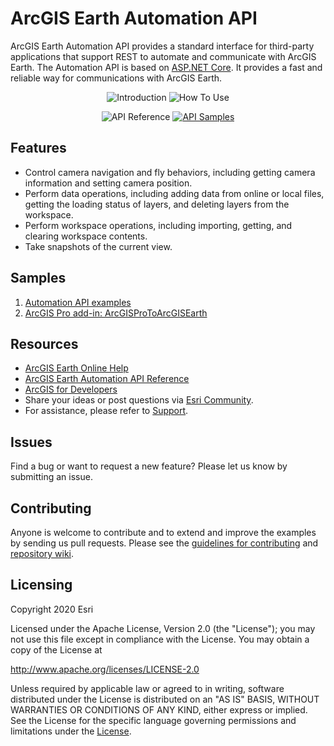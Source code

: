 # ArcGIS Earth Automation API
ArcGIS Earth Automation API provides a standard interface for third-party applications that support REST to automate and communicate with ArcGIS Earth. The Automation API is based on [ASP.NET Core](https://docs.microsoft.com/en-us/aspnet/core/fundamentals/host/generic-host?view=aspnetcore-3.1). It provides a fast and reliable way for communications with ArcGIS Earth.

<div align="center">

![Introduction](https://user-images.githubusercontent.com/18433455/46694946-08b5e600-cbc3-11e8-90bd-ae1fb3b1dea5.png "Introduction")
![How To Use](https://user-images.githubusercontent.com/18433455/46694969-18cdc580-cbc3-11e8-936a-ae7d0685f802.png "How To Use")

![API Reference](https://user-images.githubusercontent.com/18433455/46695005-3438d080-cbc3-11e8-99a5-f00873c7ff36.png "API Reference")
[![API Samples](https://user-images.githubusercontent.com/18433455/46695023-3e5acf00-cbc3-11e8-92bf-73d9d31b28e5.png "API Samples")](../../wiki)

</div>

## Features
* Control camera navigation and fly behaviors, including getting camera information and setting camera position.
* Perform data operations, including adding data from online or local files, getting the loading status of layers, and deleting layers from the workspace.
* Perform workspace operations, including importing, getting, and clearing workspace contents.
* Take snapshots of the current view.

## Samples

1. [Automation API examples](https://github.com/Esri/arcgisearth-automation-api/wiki/Automation-API-examples)
2. [ArcGIS Pro add-in: ArcGISProToArcGISEarth](https://github.com/Esri/arcgisearth-automation-api/wiki/ArcGISProToArcGISEarth)

## Resources

* [ArcGIS Earth Online Help](https://doc.arcgis.com/en/arcgis-earth/)
* [ArcGIS Earth Automation API Reference](https://doc.arcgis.com/en/arcgis-earth/automation-api/get-started.htm)
* [ArcGIS for Developers](https://developers.arcgis.com/documentation/#extend)
* Share your ideas or post questions via [Esri Community](https://community.esri.com/t5/arcgis-earth/ct-p/arcgis-earth).
* For assistance, please refer to [Support](https://support.esri.com/en/).

## Issues
Find a bug or want to request a new feature? Please let us know by submitting an issue.

## Contributing
Anyone is welcome to contribute and to extend and improve the examples by sending us pull requests. Please see the [guidelines for contributing](https://github.com/esri/contributing) and [repository wiki](https://github.com/Esri/arcgisearth-automation-api/wiki).

## Licensing
Copyright 2020 Esri

Licensed under the Apache License, Version 2.0 (the "License");
you may not use this file except in compliance with the License.
You may obtain a copy of the License at

   http://www.apache.org/licenses/LICENSE-2.0

Unless required by applicable law or agreed to in writing, software
distributed under the License is distributed on an "AS IS" BASIS,
WITHOUT WARRANTIES OR CONDITIONS OF ANY KIND, either express or implied.
See the License for the specific language governing permissions and
limitations under the [License](https://github.com/Esri/arcgisearth-automation-api/blob/main/LICENSE).

